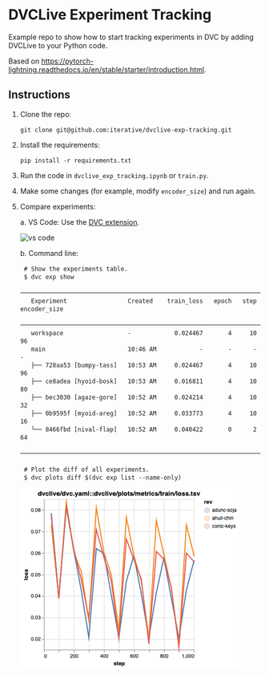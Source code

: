 # DVCLive Experiment Tracking

Example repo to show how to start tracking experiments in DVC by adding DVCLive to your Python code.

Based on https://pytorch-lightning.readthedocs.io/en/stable/starter/introduction.html.

## Instructions

1. Clone the repo:

    ```
    git clone git@github.com:iterative/dvclive-exp-tracking.git
    ```

2. Install the requirements:

    ```
    pip install -r requirements.txt
    ```

3. Run the code in `dvclive_exp_tracking.ipynb` or `train.py`.

4. Make some changes (for example, modify `encoder_size`) and run again.

5. Compare experiments:

    a. VS Code: Use the [DVC extension](https://marketplace.visualstudio.com/items?itemName=Iterative.dvc).

    ![vs code](vs_code.gif)

    b. Command line:

        # Show the experiments table.
        $ dvc exp show
         ────────────────────────────────────────────────────────────────────────────────
          Experiment                 Created    train_loss   epoch   step   encoder_size
         ────────────────────────────────────────────────────────────────────────────────
          workspace                  -            0.024467       4     10   96
          main                       10:46 AM            -       -      -   -
          ├── 728aa53 [bumpy-tass]   10:53 AM     0.024467       4     10   96
          ├── ce8adea [hyoid-bosk]   10:53 AM     0.016811       4     10   80
          ├── bec3030 [agaze-gore]   10:52 AM     0.024214       4     10   32
          ├── 0b9595f [myoid-areg]   10:52 AM     0.033773       4     10   16
          └── 8466fbd [nival-flap]   10:52 AM     0.040422       0      2   64
         ────────────────────────────────────────────────────────────────────────────────

        # Plot the diff of all experiments.
        $ dvc plots diff $(dvc exp list --name-only)

    ![plots diff](plots_diff.png)
